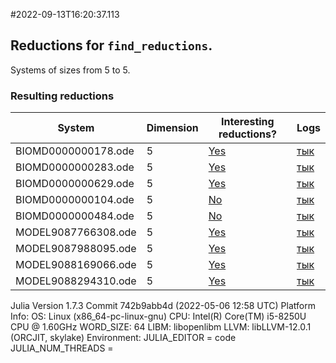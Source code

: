 #2022-09-13T16:20:37.113

## Reductions for `find_reductions`.
Systems of sizes from 5 to 5.

### Resulting reductions
| System | Dimension | Interesting reductions? | Logs |
| ------ | --------- | ----------------------- | ---- |
| BIOMD0000000178.ode | 5| [Yes](https://github.com/x3042/Exact-reduction-of-ODE-systems/tree/main/benchmark/experiment_3/data/BIOMD0000000178.ode.jl)| [тык](https://github.com/x3042/Exact-reduction-of-ODE-systems/tree/main/benchmark/experiment_3/data/BIOMD0000000178.ode.log) |
| BIOMD0000000283.ode | 5| [Yes](https://github.com/x3042/Exact-reduction-of-ODE-systems/tree/main/benchmark/experiment_3/data/BIOMD0000000283.ode.jl)| [тык](https://github.com/x3042/Exact-reduction-of-ODE-systems/tree/main/benchmark/experiment_3/data/BIOMD0000000283.ode.log) |
| BIOMD0000000629.ode | 5| [Yes](https://github.com/x3042/Exact-reduction-of-ODE-systems/tree/main/benchmark/experiment_3/data/BIOMD0000000629.ode.jl)| [тык](https://github.com/x3042/Exact-reduction-of-ODE-systems/tree/main/benchmark/experiment_3/data/BIOMD0000000629.ode.log) |
| BIOMD0000000104.ode | 5| [No](https://github.com/x3042/Exact-reduction-of-ODE-systems/tree/main/benchmark/experiment_3/data/BIOMD0000000104.ode.jl)| [тык](https://github.com/x3042/Exact-reduction-of-ODE-systems/tree/main/benchmark/experiment_3/data/BIOMD0000000104.ode.log) |
| BIOMD0000000484.ode | 5| [No](https://github.com/x3042/Exact-reduction-of-ODE-systems/tree/main/benchmark/experiment_3/data/BIOMD0000000484.ode.jl)| [тык](https://github.com/x3042/Exact-reduction-of-ODE-systems/tree/main/benchmark/experiment_3/data/BIOMD0000000484.ode.log) |
| MODEL9087766308.ode | 5| [Yes](https://github.com/x3042/Exact-reduction-of-ODE-systems/tree/main/benchmark/experiment_3/data/MODEL9087766308.ode.jl)| [тык](https://github.com/x3042/Exact-reduction-of-ODE-systems/tree/main/benchmark/experiment_3/data/MODEL9087766308.ode.log) |
| MODEL9087988095.ode | 5| [Yes](https://github.com/x3042/Exact-reduction-of-ODE-systems/tree/main/benchmark/experiment_3/data/MODEL9087988095.ode.jl)| [тык](https://github.com/x3042/Exact-reduction-of-ODE-systems/tree/main/benchmark/experiment_3/data/MODEL9087988095.ode.log) |
| MODEL9088169066.ode | 5| [Yes](https://github.com/x3042/Exact-reduction-of-ODE-systems/tree/main/benchmark/experiment_3/data/MODEL9088169066.ode.jl)| [тык](https://github.com/x3042/Exact-reduction-of-ODE-systems/tree/main/benchmark/experiment_3/data/MODEL9088169066.ode.log) |
| MODEL9088294310.ode | 5| [Yes](https://github.com/x3042/Exact-reduction-of-ODE-systems/tree/main/benchmark/experiment_3/data/MODEL9088294310.ode.jl)| [тык](https://github.com/x3042/Exact-reduction-of-ODE-systems/tree/main/benchmark/experiment_3/data/MODEL9088294310.ode.log) |

Julia Version 1.7.3
Commit 742b9abb4d (2022-05-06 12:58 UTC)
Platform Info:
  OS: Linux (x86_64-pc-linux-gnu)
  CPU: Intel(R) Core(TM) i5-8250U CPU @ 1.60GHz
  WORD_SIZE: 64
  LIBM: libopenlibm
  LLVM: libLLVM-12.0.1 (ORCJIT, skylake)
Environment:
  JULIA_EDITOR = code
  JULIA_NUM_THREADS = 

